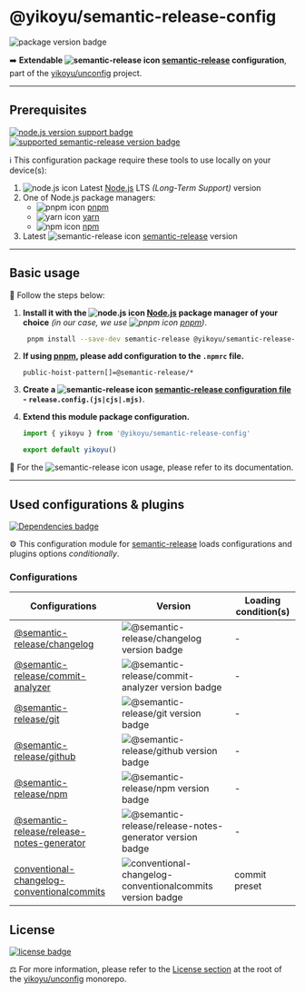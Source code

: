 # @yikoyu/semantic-release-config

![package version badge]

➡️ **Extendable ![semantic-release icon] [semantic-release] configuration**, part of the
[yikoyu/unconfig] project.

[package version badge]: https://img.shields.io/npm/v/@yikoyu/semantic-release-config/latest?style=for-the-badge&logo=npm
[semantic-release]: https://semantic-release.gitbook.io/
[semantic-release icon]: https://api.iconify.design/logos/semantic-release.svg
[yikoyu/unconfig]: https://github.com/yikoyu/unconfig

---

## Prerequisites

[![node.js version support badge]][node.js]
[![supported semantic-release version badge]][semantic-release]

[node.js version support badge]: https://img.shields.io/node/v-lts/@yikoyu/semantic-release-config?style=for-the-badge&logo=nodedotjs
[supported semantic-release version badge]: https://img.shields.io/github/package-json/dependency-version/yikoyu/unconfig/peer/semantic-release?filename=packages%2Fsemantic-release-config%2Fpackage.json&logo=semantic-release&style=for-the-badge

ℹ️ This configuration package require these tools to use locally on your
device(s):

1. ![node.js icon] Latest [Node.js] LTS _(Long-Term Support)_ version
1. One of Node.js package managers:
    - ![pnpm icon] [pnpm]
    - ![yarn icon] [yarn]
    - ![npm icon] [npm]
1. Latest ![semantic-release icon] [semantic-release] version

[node.js]: https://nodejs.org/en/
[node.js icon]: https://api.iconify.design/logos/nodejs-icon.svg
[pnpm]: https://pnpm.io/
[pnpm icon]: https://api.iconify.design/vscode-icons/file-type-light-pnpm.svg
[npm]: https://npmjs.com/
[npm icon]: https://api.iconify.design/logos/npm-icon.svg
[yarn]: https://yarnpkg.com/
[yarn icon]: https://api.iconify.design/logos/yarn.svg

---

## Basic usage

👣 Follow the steps below:

1. **Install it with the ![node.js icon] [Node.js] package manager of your
   choice** _(in our case, we use ![pnpm icon] [pnpm])_.

    ```sh
     pnpm install --save-dev semantic-release @yikoyu/semantic-release-config conventional-changelog-conventionalcommits
    ```

2. **If using [pnpm], please add configuration to the `.npmrc` file.**

    ```
    public-hoist-pattern[]=@semantic-release/*
    ```

3. **Create a ![semantic-release icon] [semantic-release configuration file] - `release.config.(js|cjs|.mjs)`**.

4. **Extend this module package configuration.**

    ```js
    import { yikoyu } from '@yikoyu/semantic-release-config'

    export default yikoyu()
    ```

📖 For the ![semantic-release icon] usage, please refer to its
documentation.

[semantic-release configuration file]: https://semantic-release.gitbook.io/semantic-release/usage/configuration

---

## Used configurations & plugins

[![Dependencies badge]][dependencies url]

⚙️ This configuration module for [semantic-release] loads configurations and plugins
options _conditionally_.

[dependencies badge]: https://img.shields.io/librariesio/release/npm/@yikoyu/semantic-release-config?style=for-the-badge
[dependencies url]: https://libraries.io/npm/@yikoyu%2Fsemantic-release-config

### Configurations

| Configurations                               | Version                                                     | Loading condition(s) |
| -------------------------------------------- | ----------------------------------------------------------- | -------------------- |
| [@semantic-release/changelog]                | ![@semantic-release/changelog version badge]                | -                    |
| [@semantic-release/commit-analyzer]          | ![@semantic-release/commit-analyzer version badge]          | -                    |
| [@semantic-release/git]                      | ![@semantic-release/git version badge]                      | -                    |
| [@semantic-release/github]                   | ![@semantic-release/github version badge]                   | -                    |
| [@semantic-release/npm]                      | ![@semantic-release/npm version badge]                      | -                    |
| [@semantic-release/release-notes-generator]  | ![@semantic-release/release-notes-generator version badge]  | -                    |
| [conventional-changelog-conventionalcommits] | ![conventional-changelog-conventionalcommits version badge] | commit preset        |

[@semantic-release/changelog]: https://github.com/semantic-release/changelog
[@semantic-release/changelog version badge]: https://img.shields.io/npm/v/@semantic-release/changelog?logo=npm&style=flat-square

[@semantic-release/commit-analyzer]: https://github.com/semantic-release/commit-analyzer
[@semantic-release/commit-analyzer version badge]: https://img.shields.io/npm/v/@semantic-release/commit-analyzer?logo=npm&style=flat-square

[@semantic-release/git]: https://github.com/semantic-release/git
[@semantic-release/git version badge]: https://img.shields.io/npm/v/@semantic-release/git?logo=npm&style=flat-square

[@semantic-release/github]: https://github.com/semantic-release/github
[@semantic-release/github version badge]: https://img.shields.io/npm/v/@semantic-release/github?logo=npm&style=flat-square

[@semantic-release/npm]: https://github.com/semantic-release/npm
[@semantic-release/npm version badge]: https://img.shields.io/npm/v/@semantic-release/npm?logo=npm&style=flat-square

[@semantic-release/release-notes-generator]: https://github.com/semantic-release/release-notes-generator
[@semantic-release/release-notes-generator version badge]: https://img.shields.io/npm/v/@semantic-release/release-notes-generator?logo=npm&style=flat-square

[conventional-changelog-conventionalcommits]: https://github.com/conventional-changelog/conventional-changelog
[conventional-changelog-conventionalcommits version badge]: https://img.shields.io/npm/v/conventional-changelog-conventionalcommits?logo=npm&style=flat-square
## License

[![license badge]][license]

⚖️ For more information, please refer to the [License section] at the root of
the [yikoyu/unconfig] monorepo.

[license badge]: https://img.shields.io/github/license/yikoyu/unconfig?style=for-the-badge
[license]: https://github.com/yikoyu/unconfig/blob/main/LICENSE.md
[license section]: https://github.com/yikoyu/unconfig#License
